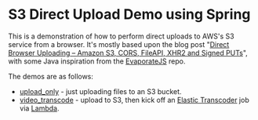 # S3 Direct Upload Demo using Spring

This is a demonstration of how to perform direct uploads to AWS's S3
service from a browser. It's mostly based upon the blog post "[Direct
Browser Uploading – Amazon S3, CORS, FileAPI, XHR2 and Signed
PUTs](http://www.ioncannon.net/programming/1539/direct-browser-uploading-amazon-s3-cors-fileapi-xhr2-and-signed-puts/)",
with some Java inspiration from the
[EvaporateJS](https://github.com/TTLabs/EvaporateJS/blob/master/example/SigningExample.java)
repo.

The demos are as follows:

* [upload_only](upload_only/) - just uploading files to an S3 bucket.
* [video_transcode](video_transcode/) - upload to S3, then kick off an
  [Elastic Transcoder](https://aws.amazon.com/elastictranscoder/) job via
  [Lambda](https://aws.amazon.com/lambda/).

